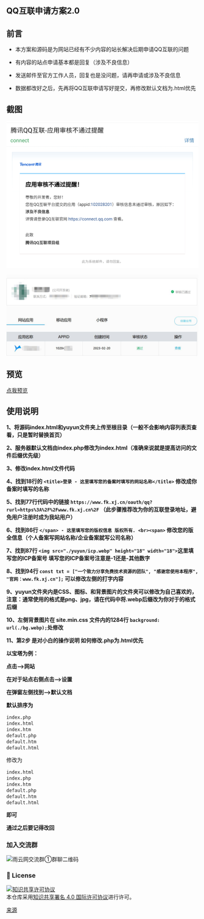 

## QQ互联申请方案2.0

## 前言
* 本方案和源码是为网站已经有不少内容的站长解决后期申请QQ互联的问题

* 有内容的站点申请基本都是回复（涉及不良信息）

* 发送邮件至官方工作人员，回复也是没问题，请再申请或涉及不良信息

* 数据都改好之后，先再将QQ互联申请写好提交，再修改默认文档为.html优先


## 截图
![不通过邮件截图](20230225202543.jpg)

![使用本方案](20230225204153.jpg)


## 预览
 [点我预览](https://yihang-atri.github.io/QIAS2.0/)


## 使用说明

**1、将源码index.html和yuyun文件夹上传至根目录（一般不会影响内容列表页查看，只是暂时替换首页）**

**2、服务器默认文档由index.php修改为index.html（准确来说就是提高访问的文件后缀优先级）**

**3、修改index.html文件代码**

**4、找到18行的 `<title>登录 - 这里填写您的备案时填写的网站名称</title>` 修改成你备案时填写的名称**

**5、找到77行代码中的链接 `https://www.fk.xj.cn/oauth/qq?rurl=https%3A%2F%2Fwww.fk.xj.cn%2F` （此步骤推荐改为你的互联登录地址，避免用户注册时成为我站用户）**

**6、找到86行 `</span> - 这里填写您的版权信息 版权所有. <br><span>` 修改您的版全信息（个人备案写网站名称/企业备案就写公司名称）**

**7、找到87行 `<img src="./yuyun/icp.webp" height="18" width="18">`这里填写您的ICP备案号</span> 填写您的ICP备案号注意是-1还是-其他数字**

**8、找到94行 `const txt = ["一个致力分享免费技术资源的团队", "感谢您使用本程序", "官网：www.fk.xj.cn"];` 可以修改左侧的打字内容**

**9、yuyun文件夹内是CSS、图标、和背景图片的文件夹可以修改为自己喜欢的，注意：通常使用的格式是png、jpg，请在代码中将.webp后缀改为你对于的格式后缀**

**10、左侧背景图片在 site.min.css 文件内的1284行 `background: url(./bg.webp);`处修改**


**11、第2步 是对小白的操作说明 如何修改.php为.html优先**

**以宝塔为例：**

**点击——>网站**

**在对于站点右侧点击——>设置**

**在弹窗左侧找到——>默认文档**

**默认排序为**

```
index.php
index.html
index.htm
default.php
default.htm
default.html
```
修改为

```
index.html
index.php
index.htm
default.php
default.htm
default.html
```
**即可**


**通过之后要记得改回**


### 加入交流群    
![雨云网交流群①群聊二维码](https://foruda.gitee.com/images/1677300786860289345/ff5786c5_8733419.png "")


### 📌 License

<a rel="license" href="http://creativecommons.org/licenses/by/4.0/"><img alt="知识共享许可协议" style="border-width:0" src="https://images.gitee.com/uploads/images/2020/0907/190809_d6adca86_5694891.png" /></a><br />本仓库采用<a rel="license" href="http://creativecommons.org/licenses/by/4.0/">知识共享署名 4.0 国际许可协议</a>进行许可。


[来源](https://gitee.com/Arow-Yella/QQInternetApplicationScheme2.0)